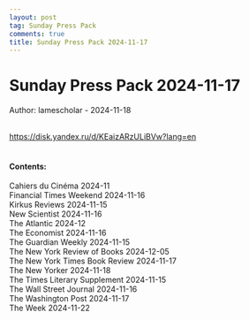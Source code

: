 ```yaml
---
layout: post
tag: Sunday Press Pack
comments: true
title: Sunday Press Pack 2024-11-17
---
```


# Sunday Press Pack 2024-11-17

Author: lamescholar - 2024-11-18
<br><br>

<https://disk.yandex.ru/d/KEaizARzULiBVw?lang=en>
<br><br>

#### Contents:

Cahiers du Cinéma 2024-11<br>
Financial Times Weekend 2024-11-16<br>
Kirkus Reviews 2024-11-15<br>
New Scientist 2024-11-16<br>
The Atlantic 2024-12<br>
The Economist 2024-11-16<br>
The Guardian Weekly 2024-11-15<br>
The New York Review of Books 2024-12-05<br>
The New York Times Book Review 2024-11-17<br>
The New Yorker 2024-11-18<br>
The Times Literary Supplement 2024-11-15<br>
The Wall Street Journal 2024-11-16<br>
The Washington Post 2024-11-17<br>
The Week 2024-11-22